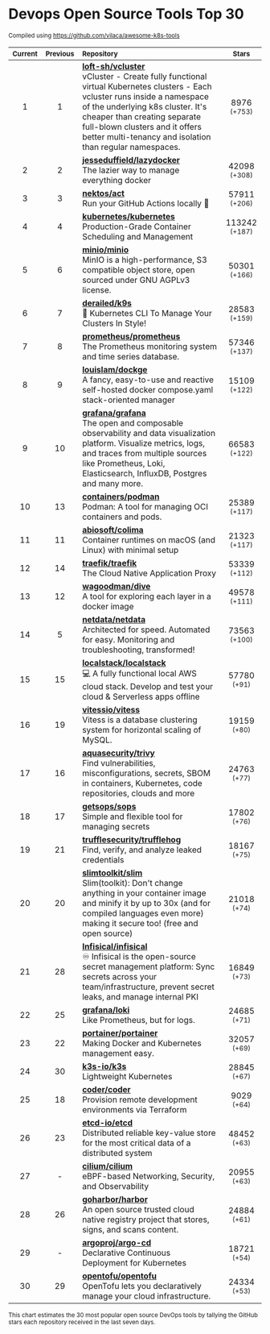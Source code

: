 # Devops Open Source Tools Top 30
<sup>Compiled using https://github.com/vilaca/awesome-k8s-tools</sup>
<div align="center">

|<sub>Current</sub>|<sub>Previous</sub>|<sub>Repository</sub>|<sub>Stars</sub>|
|:---:|:---:|:---|:---:|
|1|1|[**loft-sh/vcluster**](https://github.com/loft-sh/vcluster)<br/>vCluster - Create fully functional virtual Kubernetes clusters - Each vcluster runs inside a namespace of the underlying k8s cluster. It's cheaper than creating separate full-blown clusters and it offers better multi-tenancy and isolation than regular namespaces.|8976 <sup>(+753)</sup>|
|2|2|[**jesseduffield/lazydocker**](https://github.com/jesseduffield/lazydocker)<br/>The lazier way to manage everything docker|42098 <sup>(+308)</sup>|
|3|3|[**nektos/act**](https://github.com/nektos/act)<br/>Run your GitHub Actions locally 🚀|57911 <sup>(+206)</sup>|
|4|4|[**kubernetes/kubernetes**](https://github.com/kubernetes/kubernetes)<br/>Production-Grade Container Scheduling and Management|113242 <sup>(+187)</sup>|
|5|6|[**minio/minio**](https://github.com/minio/minio)<br/>MinIO is a high-performance, S3 compatible object store, open sourced under GNU AGPLv3 license.|50301 <sup>(+166)</sup>|
|6|7|[**derailed/k9s**](https://github.com/derailed/k9s)<br/>🐶 Kubernetes CLI To Manage Your Clusters In Style!|28583 <sup>(+159)</sup>|
|7|8|[**prometheus/prometheus**](https://github.com/prometheus/prometheus)<br/>The Prometheus monitoring system and time series database.|57346 <sup>(+137)</sup>|
|8|9|[**louislam/dockge**](https://github.com/louislam/dockge)<br/>A fancy, easy-to-use and reactive self-hosted docker compose.yaml stack-oriented manager|15109 <sup>(+122)</sup>|
|9|10|[**grafana/grafana**](https://github.com/grafana/grafana)<br/>The open and composable observability and data visualization platform. Visualize metrics, logs, and traces from multiple sources like Prometheus, Loki, Elasticsearch, InfluxDB, Postgres and many more. |66583 <sup>(+122)</sup>|
|10|13|[**containers/podman**](https://github.com/containers/podman)<br/>Podman: A tool for managing OCI containers and pods.|25389 <sup>(+117)</sup>|
|11|11|[**abiosoft/colima**](https://github.com/abiosoft/colima)<br/>Container runtimes on macOS (and Linux) with minimal setup|21323 <sup>(+117)</sup>|
|12|14|[**traefik/traefik**](https://github.com/traefik/traefik)<br/>The Cloud Native Application Proxy|53339 <sup>(+112)</sup>|
|13|12|[**wagoodman/dive**](https://github.com/wagoodman/dive)<br/>A tool for exploring each layer in a docker image|49578 <sup>(+111)</sup>|
|14|5|[**netdata/netdata**](https://github.com/netdata/netdata)<br/>Architected for speed. Automated for easy. Monitoring and troubleshooting, transformed!|73563 <sup>(+100)</sup>|
|15|15|[**localstack/localstack**](https://github.com/localstack/localstack)<br/>💻 A fully functional local AWS cloud stack. Develop and test your cloud & Serverless apps offline|57780 <sup>(+91)</sup>|
|16|19|[**vitessio/vitess**](https://github.com/vitessio/vitess)<br/>Vitess is a database clustering system for horizontal scaling of MySQL.|19159 <sup>(+80)</sup>|
|17|16|[**aquasecurity/trivy**](https://github.com/aquasecurity/trivy)<br/>Find vulnerabilities, misconfigurations, secrets, SBOM in containers, Kubernetes, code repositories, clouds and more|24763 <sup>(+77)</sup>|
|18|17|[**getsops/sops**](https://github.com/getsops/sops)<br/>Simple and flexible tool for managing secrets|17802 <sup>(+76)</sup>|
|19|21|[**trufflesecurity/trufflehog**](https://github.com/trufflesecurity/trufflehog)<br/>Find, verify, and analyze leaked credentials|18167 <sup>(+75)</sup>|
|20|20|[**slimtoolkit/slim**](https://github.com/slimtoolkit/slim)<br/>Slim(toolkit): Don't change anything in your container image and minify it by up to 30x (and for compiled languages even more) making it secure too! (free and open source)|21018 <sup>(+74)</sup>|
|21|28|[**Infisical/infisical**](https://github.com/Infisical/infisical)<br/>♾ Infisical is the open-source secret management platform: Sync secrets across your team/infrastructure, prevent secret leaks, and manage internal PKI|16849 <sup>(+73)</sup>|
|22|25|[**grafana/loki**](https://github.com/grafana/loki)<br/>Like Prometheus, but for logs.|24685 <sup>(+71)</sup>|
|23|22|[**portainer/portainer**](https://github.com/portainer/portainer)<br/>Making Docker and Kubernetes management easy.|32057 <sup>(+69)</sup>|
|24|30|[**k3s-io/k3s**](https://github.com/k3s-io/k3s)<br/>Lightweight Kubernetes|28845 <sup>(+67)</sup>|
|25|18|[**coder/coder**](https://github.com/coder/coder)<br/>Provision remote development environments via Terraform|9029 <sup>(+64)</sup>|
|26|23|[**etcd-io/etcd**](https://github.com/etcd-io/etcd)<br/>Distributed reliable key-value store for the most critical data of a distributed system|48452 <sup>(+63)</sup>|
|27|-|[**cilium/cilium**](https://github.com/cilium/cilium)<br/>eBPF-based Networking, Security, and Observability|20955 <sup>(+63)</sup>|
|28|26|[**goharbor/harbor**](https://github.com/goharbor/harbor)<br/>An open source trusted cloud native registry project that stores, signs, and scans content.|24884 <sup>(+61)</sup>|
|29|-|[**argoproj/argo-cd**](https://github.com/argoproj/argo-cd)<br/>Declarative Continuous Deployment for Kubernetes|18721 <sup>(+54)</sup>|
|30|29|[**opentofu/opentofu**](https://github.com/opentofu/opentofu)<br/>OpenTofu lets you declaratively manage your cloud infrastructure.|24334 <sup>(+53)</sup>|


</div>

<sub>This chart estimates the 30 most popular open source DevOps tools by tallying the GitHub stars each repository received in the last seven days.</sub>
